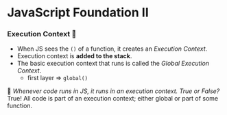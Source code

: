 # JavaScript Foundation II

### Execution Context 🔫

- When JS sees the `()` of a function, it creates an _Execution Context_.
- Execution context is **added to the stack**.
- The basic execution context that runs is called the _Global Execution Context_.
  - first layer => `global()`

🤔 _Whenever code runs in JS, it runs in an execution context. True or False?_
True! All code is part of an execution context; either global or part of some function.
